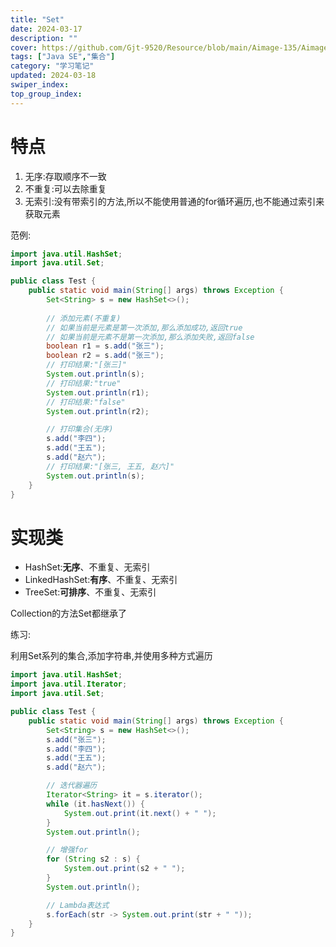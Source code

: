 ```yaml
---
title: "Set"
date: 2024-03-17
description: ""
cover: https://github.com/Gjt-9520/Resource/blob/main/Aimage-135/Aimage103.jpg?raw=true
tags: ["Java SE","集合"]
category: "学习笔记"
updated: 2024-03-18
swiper_index:
top_group_index:
---
```


# 特点

1. 无序:存取顺序不一致
2. 不重复:可以去除重复
3. 无索引:没有带索引的方法,所以不能使用普通的for循环遍历,也不能通过索引来获取元素

范例:

```java
import java.util.HashSet;
import java.util.Set;

public class Test {
    public static void main(String[] args) throws Exception {
        Set<String> s = new HashSet<>();
        
        // 添加元素(不重复)
        // 如果当前是元素是第一次添加,那么添加成功,返回true
        // 如果当前是元素不是第一次添加,那么添加失败,返回false
        boolean r1 = s.add("张三");
        boolean r2 = s.add("张三");
        // 打印结果:"[张三]"
        System.out.println(s);
        // 打印结果:"true"
        System.out.println(r1);
        // 打印结果:"false"
        System.out.println(r2);

        // 打印集合(无序)
        s.add("李四");
        s.add("王五");
        s.add("赵六");
        // 打印结果:"[张三, 王五, 赵六]"
        System.out.println(s);
    }
}
```

# 实现类

- HashSet:**无序**、不重复、无索引
- LinkedHashSet:**有序**、不重复、无索引
- TreeSet:**可排序**、不重复、无索引

Collection的方法Set都继承了

练习:

利用Set系列的集合,添加字符串,并使用多种方式遍历

```java
import java.util.HashSet;
import java.util.Iterator;
import java.util.Set;

public class Test {
    public static void main(String[] args) throws Exception {
        Set<String> s = new HashSet<>();
        s.add("张三");
        s.add("李四");
        s.add("王五");
        s.add("赵六");

        // 迭代器遍历
        Iterator<String> it = s.iterator();
        while (it.hasNext()) {
            System.out.print(it.next() + " ");
        }
        System.out.println();

        // 增强for
        for (String s2 : s) {
            System.out.print(s2 + " ");
        }
        System.out.println();

        // Lambda表达式
        s.forEach(str -> System.out.print(str + " "));
    }
}
```
